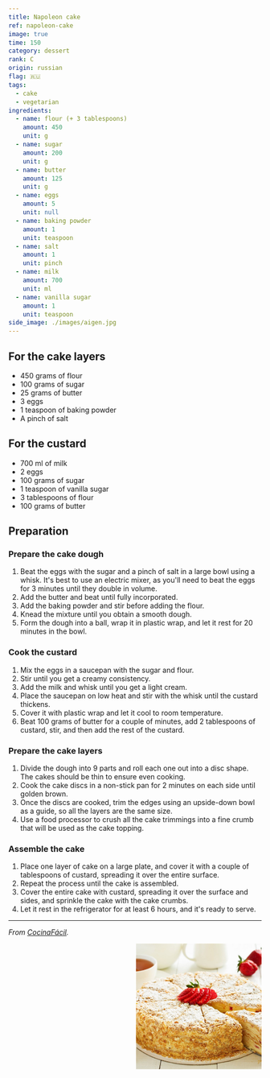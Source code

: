 ```yaml
---
title: Napoleon cake
ref: napoleon-cake
image: true
time: 150
category: dessert
rank: C
origin: russian
flag: 🇷🇺
tags:
  - cake
  - vegetarian
ingredients:
  - name: flour (+ 3 tablespoons)
    amount: 450
    unit: g
  - name: sugar
    amount: 200
    unit: g
  - name: butter
    amount: 125
    unit: g
  - name: eggs
    amount: 5
    unit: null
  - name: baking powder
    amount: 1
    unit: teaspoon
  - name: salt
    amount: 1
    unit: pinch
  - name: milk
    amount: 700
    unit: ml
  - name: vanilla sugar
    amount: 1
    unit: teaspoon
side_image: ./images/aigen.jpg
---
```


## For the cake layers
- 450 grams of flour
- 100 grams of sugar
- 25 grams of butter
- 3 eggs
- 1 teaspoon of baking powder
- A pinch of salt

## For the custard
- 700 ml of milk
- 2 eggs
- 100 grams of sugar
- 1 teaspoon of vanilla sugar
- 3 tablespoons of flour
- 100 grams of butter

## Preparation

### Prepare the cake dough
1. Beat the eggs with the sugar and a pinch of salt in a large bowl using a whisk. It's best to use an electric mixer, as you'll need to beat the eggs for 3 minutes until they double in volume. 
2. Add the butter and beat until fully incorporated. 
3. Add the baking powder and stir before adding the flour. 
4. Knead the mixture until you obtain a smooth dough.
5. Form the dough into a ball, wrap it in plastic wrap, and let it rest for 20 minutes in the bowl.

### Cook the custard
1. Mix the eggs in a saucepan with the sugar and flour. 
2. Stir until you get a creamy consistency. 
3. Add the milk and whisk until you get a light cream. 
4. Place the saucepan on low heat and stir with the whisk until the custard thickens. 
5. Cover it with plastic wrap and let it cool to room temperature. 
6. Beat 100 grams of butter for a couple of minutes, add 2 tablespoons of custard, stir, and then add the rest of the custard.

### Prepare the cake layers
1. Divide the dough into 9 parts and roll each one out into a disc shape. The cakes should be thin to ensure even cooking.
2. Cook the cake discs in a non-stick pan for 2 minutes on each side until golden brown. 
3. Once the discs are cooked, trim the edges using an upside-down bowl as a guide, so all the layers are the same size.
4. Use a food processor to crush all the cake trimmings into a fine crumb that will be used as the cake topping.

### Assemble the cake
1. Place one layer of cake on a large plate, and cover it with a couple of tablespoons of custard, spreading it over the entire surface. 
2. Repeat the process until the cake is assembled. 
3. Cover the entire cake with custard, spreading it over the surface and sides, and sprinkle the cake with the cake crumbs. 
4. Let it rest in the refrigerator for at least 6 hours, and it's ready to serve.

---

_From [CocinaFácil](https://www.lecturas.com/recetas/actualidad/tarta-napoleon-irresistible-receta-rusa-milhojas-bizcocho-sin-horno_11736)._

<img src="images/napoleon_cake.jpg" style="width:250px; float:right;"/>
